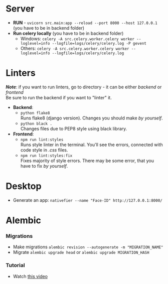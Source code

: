 # Server
- **RUN** - `uvicorn src.main:app --reload --port 8000 --host 127.0.0.1` (you have to be in backend folder)
- **Run celery locally** (you have to be in backend folder)  
  - Windows: `celery -A src.celery.worker.celery worker --loglevel=info --logfile=logs/celery/celery.log -P gevent` 
  - Others: `celery -A src.celery.worker.celery worker --loglevel=info --logfile=logs/celery/celery.log`


# Linters

***Note***: if you want to run linters, go to directory - it can be either *backend* or *frontend*  
Be sure to run the backend if you want to "linter" it.  
- **Backend**: 
  - `python flake8`  
  Runs flake8 (django version). Changes you should make *by yourself*.
  - `python black .`  
  Changes files due to PEP8 style using black library.   
- **Frontend**:
  - `npm run lint:styles`  
  Runs style linter in the terminal. You'll see the errors, connected with code style in *.css* files.
  - `npm run lint:styles:fix`  
    Fixes majority of style errors. There may be some error, that you have to fix *by yourself*.


# Desktop
- Generate an app: `nativefier --name "Face-ID" http://127.0.0.1:8000/`


# Alembic 

### Migrations
- Make migrations `alembic revision --autogenerate -m "MIGRATION_NAME"`
- Migrate `alembic upgrade head` or `alembic upgrade MIGRATION_HASH`

### Tutorial
- Watch [this video](https://www.youtube.com/watch?v=eXj1gdDLKho&ab_channel=FastAPIChannel)